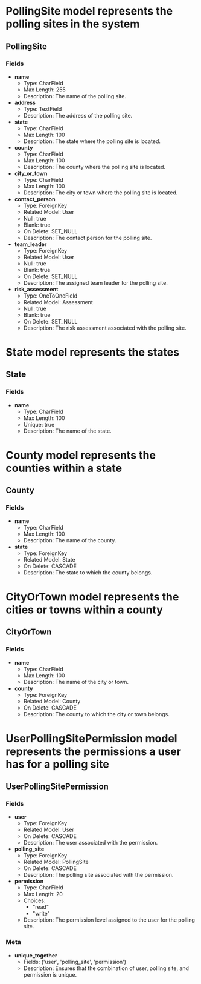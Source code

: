 # PollingSite model represents the polling sites in the system
## PollingSite
### Fields
- **name**
  - Type: CharField
  - Max Length: 255
  - Description: The name of the polling site.
- **address**
  - Type: TextField
  - Description: The address of the polling site.
- **state**
  - Type: CharField
  - Max Length: 100
  - Description: The state where the polling site is located.
- **county**
  - Type: CharField
  - Max Length: 100
  - Description: The county where the polling site is located.
- **city_or_town**
  - Type: CharField
  - Max Length: 100
  - Description: The city or town where the polling site is located.
- **contact_person**
  - Type: ForeignKey
  - Related Model: User
  - Null: true
  - Blank: true
  - On Delete: SET_NULL
  - Description: The contact person for the polling site.
- **team_leader**
  - Type: ForeignKey
  - Related Model: User
  - Null: true
  - Blank: true
  - On Delete: SET_NULL
  - Description: The assigned team leader for the polling site.
- **risk_assessment**
  - Type: OneToOneField
  - Related Model: Assessment
  - Null: true
  - Blank: true
  - On Delete: SET_NULL
  - Description: The risk assessment associated with the polling site.

# State model represents the states
## State
### Fields
- **name**
  - Type: CharField
  - Max Length: 100
  - Unique: true
  - Description: The name of the state.

# County model represents the counties within a state
## County
### Fields
- **name**
  - Type: CharField
  - Max Length: 100
  - Description: The name of the county.
- **state**
  - Type: ForeignKey
  - Related Model: State
  - On Delete: CASCADE
  - Description: The state to which the county belongs.

# CityOrTown model represents the cities or towns within a county
## CityOrTown
### Fields
- **name**
  - Type: CharField
  - Max Length: 100
  - Description: The name of the city or town.
- **county**
  - Type: ForeignKey
  - Related Model: County
  - On Delete: CASCADE
  - Description: The county to which the city or town belongs.

# UserPollingSitePermission model represents the permissions a user has for a polling site
## UserPollingSitePermission
### Fields
- **user**
  - Type: ForeignKey
  - Related Model: User
  - On Delete: CASCADE
  - Description: The user associated with the permission.
- **polling_site**
  - Type: ForeignKey
  - Related Model: PollingSite
  - On Delete: CASCADE
  - Description: The polling site associated with the permission.
- **permission**
  - Type: CharField
  - Max Length: 20
  - Choices:
    - "read"
    - "write"
  - Description: The permission level assigned to the user for the polling site.

### Meta
- **unique_together**
  - Fields: ('user', 'polling_site', 'permission')
  - Description: Ensures that the combination of user, polling site, and permission is unique.
